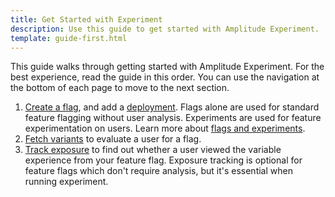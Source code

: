 ```yaml
---
title: Get Started with Experiment
description: Use this guide to get started with Amplitude Experiment.
template: guide-first.html
---
```


This guide walks through getting started with Amplitude Experiment. For the best experience, read the guide in this order. You can use the navigation at the bottom of each page to move to the next section.

1. [Create a flag](./create-a-flag.md), and add a [deployment](../../general/data-model.md#deployments). Flags alone are used for standard feature flagging without user analysis. Experiments are used for feature experimentation on users. Learn more about [flags and experiments](../../general/data-model/#flags-and-experiments).
2. [Fetch variants](./fetch-variants.md) to evaluate a user for a flag.
3. [Track exposure](./track-exposure.md) to find out whether a user viewed the variable experience from your feature flag. Exposure tracking is optional for feature flags which don't require analysis, but it's essential when running experiment.